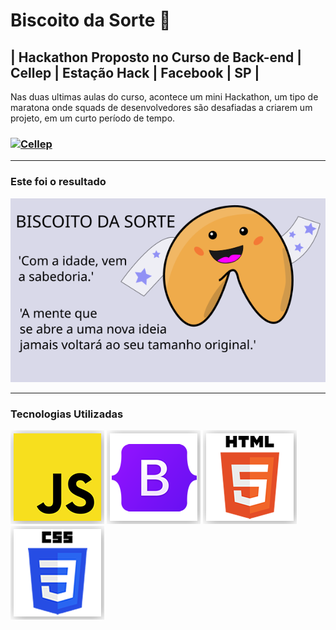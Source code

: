 # Biscoito da Sorte 🥠

## | Hackathon Proposto no Curso de Back-end | Cellep | Estação Hack | Facebook | SP |

Nas duas ultimas aulas do curso, acontece um mini Hackathon, um tipo de maratona onde squads de desenvolvedores são desafiadas a criarem um projeto, em um curto período de tempo.  

### [![Cellep](https://shields.io/badge/Estação%20Hack-Cellep-blue)](https://br.cellep.com/estacao-hack-sp/)

---

### Este foi o resultado

[![Biscoito da Sorte](img/card.png?#vitrinedev)](https://euclides981.github.io/biscoito-da-sorte)

---

### Tecnologias Utilizadas

![Biscoito da Sorte](img/js.png)&nbsp;![Biscoito da Sorte](img/boots.png)&nbsp;![Biscoito da Sorte](img/html.png)&nbsp;![Biscoito da Sorte](img/css.png)
